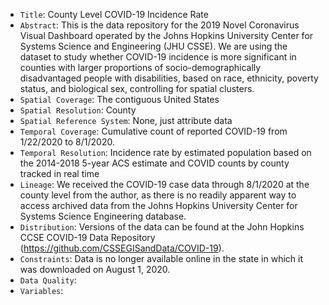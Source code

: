 - `Title`: County Level COVID-19 Incidence Rate
- `Abstract`: This is the data repository for the 2019 Novel Coronavirus Visual Dashboard operated by the Johns Hopkins University Center for Systems Science and Engineering (JHU CSSE). We are using the dataset to study whether COVID-19 incidence is more significant in counties with larger proportions of socio-demographically disadvantaged people with disabilities, based on race, ethnicity, poverty status, and biological sex, controlling for spatial clusters.
- `Spatial Coverage`: The contiguous United States
- `Spatial Resolution`: County
- `Spatial Reference System`: None, just attribute data
- `Temporal Coverage`: Cumulative count of reported COVID-19 from 1/22/2020 to 8/1/2020.
- `Temporal Resolution`: Incidence rate by estimated population based on the 2014-2018 5-year ACS estimate and COVID counts by county tracked in real time
- `Lineage`: We received the COVID-19 case data through 8/1/2020 at the county level from the author, as there is no readily apparent way to access archived data from the Johns Hopkins University Center for Systems Science Engineering database. 
- `Distribution`: Versions of the data can be found at the John Hopkins CCSE COVID-19 Data Repository (<https://github.com/CSSEGISandData/COVID-19>).
- `Constraints`: Data is no longer available online in the state in which it was downloaded on August 1, 2020.
- `Data Quality`: 
- `Variables`: 